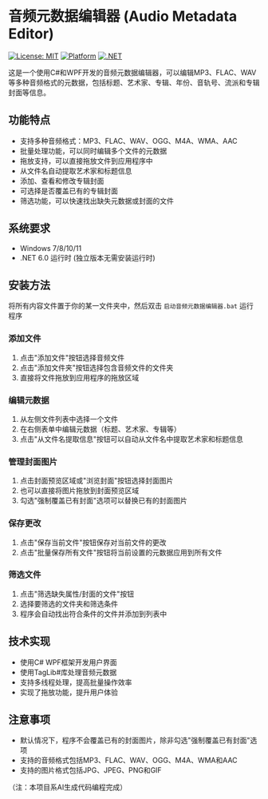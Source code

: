 # 音频元数据编辑器 (Audio Metadata Editor)

[![License: MIT](https://img.shields.io/badge/License-MIT-yellow.svg)](https://opensource.org/licenses/MIT)
[![Platform](https://img.shields.io/badge/platform-Windows-blue.svg)](https://github.com/yourusername/AudioMetadataEditor)
[![.NET](https://img.shields.io/badge/.NET-6.0-purple.svg)](https://dotnet.microsoft.com/download/dotnet/6.0)

这是一个使用C#和WPF开发的音频元数据编辑器，可以编辑MP3、FLAC、WAV等多种音频格式的元数据，包括标题、艺术家、专辑、年份、音轨号、流派和专辑封面等信息。


## 功能特点

- 支持多种音频格式：MP3、FLAC、WAV、OGG、M4A、WMA、AAC
- 批量处理功能，可以同时编辑多个文件的元数据
- 拖放支持，可以直接拖放文件到应用程序中
- 从文件名自动提取艺术家和标题信息
- 添加、查看和修改专辑封面
- 可选择是否覆盖已有的专辑封面
- 筛选功能，可以快速找出缺失元数据或封面的文件

## 系统要求

- Windows 7/8/10/11
- .NET 6.0 运行时 (独立版本无需安装运行时)

## 安装方法

将所有内容文件置于你的某一文件夹中，然后双击 `启动音频元数据编辑器.bat` 运行程序

### 添加文件

1. 点击"添加文件"按钮选择音频文件
2. 点击"添加文件夹"按钮选择包含音频文件的文件夹
3. 直接将文件拖放到应用程序的拖放区域

### 编辑元数据

1. 从左侧文件列表中选择一个文件
2. 在右侧表单中编辑元数据（标题、艺术家、专辑等）
3. 点击"从文件名提取信息"按钮可以自动从文件名中提取艺术家和标题信息

### 管理封面图片

1. 点击封面预览区域或"浏览封面"按钮选择封面图片
2. 也可以直接将图片拖放到封面预览区域
3. 勾选"强制覆盖已有封面"选项可以替换已有的封面图片

### 保存更改

1. 点击"保存当前文件"按钮保存对当前文件的更改
2. 点击"批量保存所有文件"按钮将当前设置的元数据应用到所有文件

### 筛选文件

1. 点击"筛选缺失属性/封面的文件"按钮
2. 选择要筛选的文件夹和筛选条件
3. 程序会自动找出符合条件的文件并添加到列表中

## 技术实现

- 使用C# WPF框架开发用户界面
- 使用TagLib#库处理音频元数据
- 支持多线程处理，提高批量操作效率
- 实现了拖放功能，提升用户体验

## 注意事项

- 默认情况下，程序不会覆盖已有的封面图片，除非勾选"强制覆盖已有封面"选项
- 支持的音频格式包括MP3、FLAC、WAV、OGG、M4A、WMA和AAC
- 支持的图片格式包括JPG、JPEG、PNG和GIF


（注：本项目系AI生成代码编程完成）
